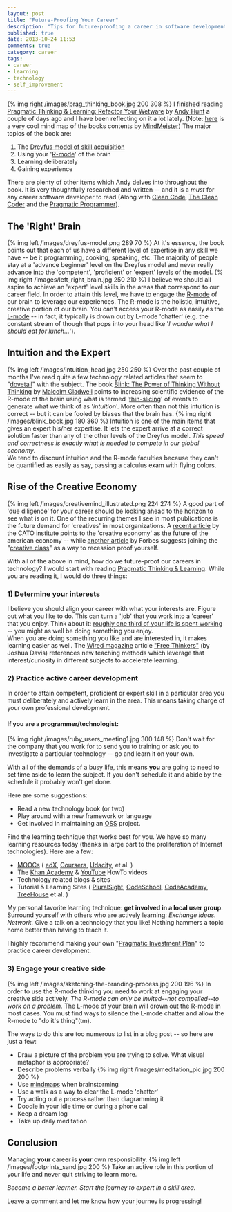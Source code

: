 ```yaml
---
layout: post
title: "Future-Proofing Your Career"
description: "Tips for future-proofing a career in software development"
published: true
date: 2013-10-24 11:53
comments: true
category: career 
tags:
- career
- learning
- technology
- self_improvement
---
```

{% img right /images/prag_thinking_book.jpg 200 308 %}
I finished reading [Pragmatic Thinking & Learning: Refactor Your Wetware][ptal] by [Andy Hunt][andy_hunt] a couple of days ago and I have been reflecting on it a lot lately. (Note: [here][ptlmap] is a very cool mind map of the books contents by [MindMeister][mindmeister]) The major topics of the book are:

1. The [Dreyfus model of skill acquisition][dreyfus]
2. Using your '[R-mode][rmode]' of the brain
3. Learning deliberately
4. Gaining experience

There are plenty of other items which Andy delves into throughout the book. It is very thoughtfully researched and written -- and it is a _must_ for any career software developer to read (Along with [Clean Code][cleancode], [The Clean Coder][cleancoder] and the [Pragmatic Programmer][pragprog]).
 
## The 'Right' Brain
{% img left /images/dreyfus-model.png 289 70 %}
At it's essence, the book points out that each of us have a different level of expertise in any skill we have  -- be it programming, cooking, speaking, etc. The majority of people stay at a 'advance beginner' level on the Dreyfus model and never really advance into the 'competent', 'proficient' or 'expert' levels of the model.  {% img right /images/left_right_brain.jpg 250 210 %}
I believe we should all aspire to achieve an 'expert' level skills in the areas that correspond to our career field. In order to attain this level, we have to engage the [R-mode][rmode] of our brain to leverage our experiences. The R-mode is the holistic, intuitive, creative portion of our brain. You can't access your R-mode as easily as the [L-mode][lmode] -- in fact, it typically is drown out by L-mode 'chatter' (e.g. the constant stream of though that pops into your head like '_I wonder what I should eat for lunch..._'). 


## Intuition and the Expert
{% img left /images/intuition_head.jpg 250 250 %}
Over the past couple of months I've read quite a few technology related articles that seem to "[dovetail][dovetail]" with the subject.  The book [Blink: The Power of Thinking Without Thinking][blink] by [Malcolm Gladwell][gladwell] points to increasing scientific evidence of the R-mode of the brain using what is termed '[thin-slicing][thinslicing]' of events to generate what we think of as '_intuition_'. More often than not this intuition is correct -- but it can be fooled by biases that the brain has.
{% img right /images/blink_book.jpg 180 360 %}
Intuition is one of the main items that gives an expert his/her expertise. It lets the expert arrive at a correct solution faster than any of the other levels of the Dreyfus model. _This speed and correctness is exactly what is needed to compete in our global economy_.   
We tend to discount intuition and the R-mode faculties because they can't be quantified as easily as say, passing a calculus exam with flying colors.

## Rise of the Creative Economy

{% img left /images/creativemind_illustrated.png 224 274 %}
A good part of 'due diligence' for your career should be looking ahead to the horizon to see what is on it. One of the recurring themes I see in most publications is the future demand for 'creatives' in most organizations. A [recent article][catoarticle] by the CATO institute points to the 'creative economy' as the future of the american economy -- while [another article][forbesarticle] by Forbes suggests joining the "[creative class][creativeclass]" as a way to recession proof yourself.

With all of the above in mind, how do we future-proof our careers in technology? I would start with reading [Pragmatic Thinking & Learning][ptal]. While you are reading it, I would do three things:

### 1) Determine your interests

I believe you should align your career with what your interests are. Figure out what you like to do. This can turn a 'job' that you work into a 'career' that you enjoy. Think about it: [roughly one third of your life is spent working][third] -- you might as well be doing something you enjoy.  
When you are doing something you like and are interested in, it makes learning easier as well. The [Wired magazine][wired] article ["Free Thinkers"][freethinkers] (by Joshua Davis) references new teaching methods which leverage that interest/curiosity in different subjects to accelerate learning. 

### 2) Practice active career development

In order to attain competent, proficient or expert skill in a particular area you must deliberately and actively learn in the area. This means taking charge of your own professional development.  

#### If you are a programmer/technologist: 

{% img right /images/ruby_users_meeting1.jpg 300 148 %}
Don't wait for the company that you work for to send you to training or ask you to investigate a particular technology -- go and learn it on your own.  

With all of the demands of a busy life, this means **you** are going to need to set time aside to learn the subject. If you don't schedule it and abide by the schedule it probably won't get done.  

Here are some suggestions: 

* Read a new technology book (or two)  
* Play around with a new framework or language  
* Get involved in maintaining an [OSS][oss] project.  

Find the learning technique that works best for you. We have so many learning resources today (thanks in large part to the proliferation of Internet technologies). Here are a few:  

* [MOOCs][mooc] ( [edX][edx], [Coursera][coursera], [Udacity][uda], et al. )  
* The [Khan Academy][khan] & [YouTube][youtube] HowTo videos  
* Technology related blogs & sites  
* Tutorial & Learning Sites ( [PluralSight][plural], [CodeSchool][codeschool], [CodeAcademy][codeacademy], [TreeHouse][tree] et al. )  

My personal favorite learning technique: **get involved in a local user group**. Surround yourself with others who are actively learning: _Exchange ideas._ _Network._ Give a talk on a technology that you like! Nothing hammers a topic home better than having to teach it.

I highly recommend making your own "[Pragmatic Investment Plan][pragplan]" to practice career development.

### 3) Engage your creative side

{% img left /images/sketching-the-branding-process.jpg 200 196 %}
In order to use the R-mode thinking you need to work at engaging your creative side actively. _The R-mode can only be invited--not compelled--to work on a problem._ The L-mode of your brain will drown out the R-mode in most cases. You must find ways to silence the L-mode chatter and allow the R-mode to "do it's thing"(tm). 

The ways to do this are too numerous to list in a blog post -- so here are just a few:

* Draw a picture of the problem you are trying to solve. What visual metaphor is appropriate?
* Describe problems verbally {% img right /images/meditation_pic.jpg 200 200 %}
* Use [mindmaps][mindmap] when brainstorming
* Use a walk as a way to clear the L-mode 'chatter'
* Try acting out a process rather than diagramming it
* Doodle in your idle time or during a phone call 
* Keep a dream log
* Take up daily meditation

## Conclusion

Managing **your** career is **your** own responsibility. {% img left /images/footprints_sand.jpg 200 %} Take an active role in this portion of your life and never quit striving to learn more. 

_Become a better learner._ _Start the journey to expert in a skill area._



Leave a comment and let me know how your journey is progressing!


[mooc]: http://en.wikipedia.org/wiki/Massive_open_online_course
[plural]: http://www.pluralsight.com
[codeschool]: http://www.codeschool.com
[codeacademy]: http://www.codecademy.com/
[khan]: https://www.khanacademy.org/
[youtube]: http://www.youtube.com/
[tree]: http://teamtreehouse.com/
[edx]: http://www.edx.org/
[coursera]: http://www.coursera.org
[uda]: http://www.udacity.com
[ptal]: http://pragprog.com/book/ahptl/pragmatic-thinking-and-learning
[andy_hunt]: http://en.wikipedia.org/wiki/Andy_Hunt_%28author%29
[dovetail]: http://www.thefreedictionary.com/dovetail
[dreyfus]: http://en.wikipedia.org/wiki/Dreyfus_model_of_skill_acquisition
[rmode]: http://www.drawright.com/theory.htm
[lmode]: http://www.creativeglossary.com/art-mediums/left-side-of-the-brain-l-mode-characteristics.html
[blink]: http://en.wikipedia.org/wiki/Blink_(book)
[gladwell]: http://en.wikipedia.org/wiki/Malcolm_Gladwell
[third]: http://www.ask.com/question/what-percentage-of-our-lives-are-spent-working
[freethinkers]: http://www.wired.com/business/2013/10/free-thinkers/
[wired]: http://www.wired.com
[oss]: http://en.wikipedia.org/wiki/Open-source_software
[pragplan]: http://nohack.eingenetzt.com/character-building/pragmatic-investment-plan/
[ptlmap]: http://www.mindmeister.com/100157863/pragmatic-thinking-and-learning-refactor-your-wetware
[mindmeister]: http://www.mindmeister.com
[catoarticle]: http://www.cato-unbound.org/2006/06/04/richard-florida/future-american-workforce-global-creative-economy
[forbesarticle]: http://www.forbes.com/sites/elainepofeldt/2012/12/28/want-to-recession-proof-yourself-join-the-creative-class/
[creativeclass]: http://en.wikipedia.org/wiki/Creative_class
[mindmap]: http://en.wikipedia.org/wiki/Mind_map
[cleancode]: http://www.amazon.com/Clean-Code-Handbook-Software-Craftsmanship/dp/0132350882
[cleancoder]: http://www.amazon.com/The-Clean-Coder-Professional-Programmers/dp/0137081073
[pragprog]: http://www.amazon.com/Pragmatic-Programmer-Journeyman-Master/dp/020161622X/ref=sr_1_1?s=books&ie=UTF8&qid=1382726080&sr=1-1&keywords=The+Pragmatic+Programmer
[thinslicing]: http://en.wikipedia.org/wiki/Thin-slicing